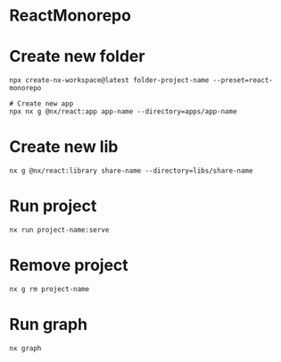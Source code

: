 # ReactMonorepo

# Create new folder
```shell
npx create-nx-workspace@latest folder-project-name --preset=react-monorepo
```

```shell
# Create new app 
npx nx g @nx/react:app app-name --directory=apps/app-name
```

# Create new lib 
```shell
nx g @nx/react:library share-name --directory=libs/share-name
```

# Run project
```shell
nx run project-name:serve
```

# Remove project 

```shell
nx g rm project-name
```

# Run graph
```shell
nx graph
```
